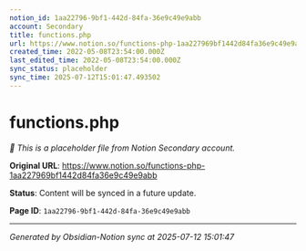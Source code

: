 ```yaml
---
notion_id: 1aa22796-9bf1-442d-84fa-36e9c49e9abb
account: Secondary
title: functions.php
url: https://www.notion.so/functions-php-1aa227969bf1442d84fa36e9c49e9abb
created_time: 2022-05-08T23:54:00.000Z
last_edited_time: 2022-05-08T23:54:00.000Z
sync_status: placeholder
sync_time: 2025-07-12T15:01:47.493502
---
```


# functions.php

*🔄 This is a placeholder file from Notion Secondary account.*

**Original URL**: https://www.notion.so/functions-php-1aa227969bf1442d84fa36e9c49e9abb

**Status**: Content will be synced in a future update.

**Page ID**: `1aa22796-9bf1-442d-84fa-36e9c49e9abb`

---

*Generated by Obsidian-Notion sync at 2025-07-12 15:01:47*
